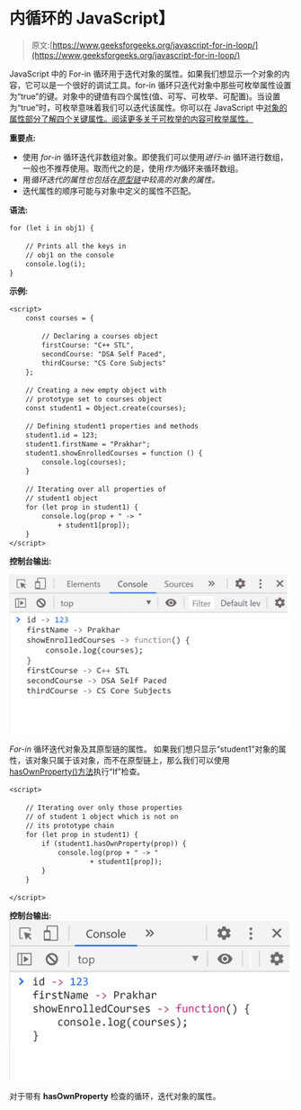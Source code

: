 # 内循环的 JavaScript】

> 原文:[https://www.geeksforgeeks.org/javascript-for-in-loop/](https://www.geeksforgeeks.org/javascript-for-in-loop/)

JavaScript 中的 For-in 循环用于迭代对象的属性。如果我们想显示一个对象的内容，它可以是一个很好的调试工具。for-in 循环只迭代对象中那些可枚举属性设置为“true”的键。对象中的键值有四个属性(值、可写、可枚举、可配置)。当设置为“true”时，可枚举意味着我们可以迭代该属性。你可以在 JavaScript 中[对象的属性部分了解四个关键属性。阅读更多关于可枚举的内容](https://www.geeksforgeeks.org/objects-in-javascript/)[可枚举属性。](https://www.geeksforgeeks.org/what-does-enumerable-property-mean-in-javascript/)

**重要点:**

*   使用 *for-in* 循环迭代非数组对象。即使我们可以使用*进行-in* 循环进行数组，一般也不推荐使用。取而代之的是，使用*作为*循环来循环数组。
*   用*循环迭代的属性也包括在[原型链](https://www.geeksforgeeks.org/prototype-in-javascript/)中较高的对象的属性。*
*   迭代属性的顺序可能与对象中定义的属性不匹配。

**语法:**

```
for (let i in obj1) {

    // Prints all the keys in
    // obj1 on the console
    console.log(i);
}
```

**示例:**

```
<script>
    const courses = {

        // Declaring a courses object
        firstCourse: "C++ STL",
        secondCourse: "DSA Self Paced",
        thirdCourse: "CS Core Subjects"
    };

    // Creating a new empty object with
    // prototype set to courses object
    const student1 = Object.create(courses);

    // Defining student1 properties and methods
    student1.id = 123;
    student1.firstName = "Prakhar";
    student1.showEnrolledCourses = function () {
        console.log(courses);
    }

    // Iterating over all properties of
    // student1 object
    for (let prop in student1) {
        console.log(prop + " -> " 
            + student1[prop]);
    }
</script>
```

**控制台输出:**

![For in loop](img/d5a31d1ecfa2e1381669f9f0d8706d56.png)

*For-in* 循环迭代对象及其原型链的属性。
如果我们想只显示“student1”对象的属性，该对象只属于该对象，而不在原型链上，那么我们可以使用 [hasOwnProperty()方法](https://www.geeksforgeeks.org/javascript-hasownproperty-method/)执行“If”检查。

```
<script>

    // Iterating over only those properties
    // of student 1 object which is not on
    // its prototype chain
    for (let prop in student1) {
        if (student1.hasOwnProperty(prop)) {
            console.log(prop + " -> " 
                    + student1[prop]);
        }
    }

</script>
```

**控制台输出:**
![For in loop - hasOwnProperty](img/0efc1e08951e753d59ee95d8668eaee6.png)

对于带有 **hasOwnProperty** 检查的循环，迭代对象的属性。